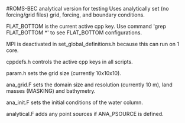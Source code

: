 #ROMS-BEC analytical version for testing
Uses analytically set (no forcing/grid files) grid, forcing, and 
boundary conditions. 

FLAT\_BOTTOM is the current active cpp key.
Use command 'grep FLAT\_BOTTOM \*' to see FLAT\_BOTTOM configurations.

MPI is deactivated in set\_global\_definitions.h because this can run on 1 core.

cppdefs.h controls the active cpp keys in all scripts.

param.h sets the grid size (currently 10x10x10).

ana\_grid.F sets the domain size and resolution (currently 10 m), land masses
(MASKING) and bathymetry.

ana\_init.F sets the initial conditions of the water column.

analytical.F adds any point sources if ANA\_PSOURCE is defined.


